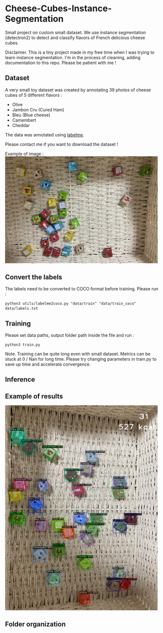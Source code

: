 # Cheese-Cubes-Instance-Segmentation
Small project on custom small dataset. 
We use instance segmentation (detectron2) to detect and classify flavors of French delicious cheese cubes. 

Disclaimer. This is a tiny project made in my free time when I was trying to learn instance segmentation. I'm in the process of cleaning, adding documentation to this repo. Please be patient with me !

## Dataset
A very small toy dataset was created by annotating 39 photos of cheese cubes of 5 different flavors :
- Olive
- Jambon Cru (Cured Ham)
- Bleu (Blue cheese)
- Camembert
- Cheddar

The data was annotated using [labelme](https://github.com/wkentaro/labelme).

Please contact me if you want to download the dataset !

Example of image :
<img src="doc/cheese-thrown-in-box.PNG" width="500" />

## Convert the labels 

The labels need to be converted to COCO format before training. Please run :
```
python3 utils/labelme2coco.py "data/train" "data/train_coco" data/labels.txt
```

## Training
Please set data paths, output folder path inside the file and run :
```
python3 train.py
```

Note. Training can be quite long even with small dataset. Metrics can be stuck at 0 / Nan for long time.
Please try changing parameters in train.py to save up time and accelerate convergence.

## Inference

## Example of results
<img src="doc/result_example.png" width="500" />

## Folder organization

